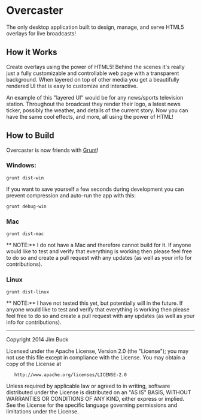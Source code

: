 Overcaster
=========

The only desktop application built to design, manage, and serve HTML5 overlays for live broadcasts!


## How it Works

Create overlays using the power of HTML5! Behind the scenes it's really just a fully customizable and controllable web page with a transparent background.  When layered on top of other media you get a beautifully rendered UI that is easy to customize and interactive.

An example of this "layered UI" would be for any news/sports television station. Throughout the broadcast they render their logo, a latest news ticker, possibly the weather, and details of the current story. Now you can have the same cool effects, and more, all using the power of HTML!


## How to Build
Overcaster is now friends with [Grunt](http://gruntjs.com/)!

### Windows:

    grunt dist-win

	
If you want to save yourself a few seconds during development you can prevent compression and auto-run the app with this:

    grunt debug-win


### Mac

    grunt dist-mac
	
** NOTE:** I do not have a Mac and therefore cannot build for it. If anyone would like to test and verify that everything is working then please feel free to do so and create a pull request with any updates (as well as your info for contributions).
 
 
### Linux

    grunt dist-linux

** NOTE:** I have not tested this yet, but potentially will in the future. If anyone would like to test and verify that everything is working then please feel free to do so and create a pull request with any updates (as well as your info for contributions).
 
----
 
Copyright 2014 Jim Buck

   Licensed under the Apache License, Version 2.0 (the "License");
   you may not use this file except in compliance with the License.
   You may obtain a copy of the License at

       http://www.apache.org/licenses/LICENSE-2.0

   Unless required by applicable law or agreed to in writing, software
   distributed under the License is distributed on an "AS IS" BASIS,
   WITHOUT WARRANTIES OR CONDITIONS OF ANY KIND, either express or implied.
   See the License for the specific language governing permissions and
   limitations under the License.
